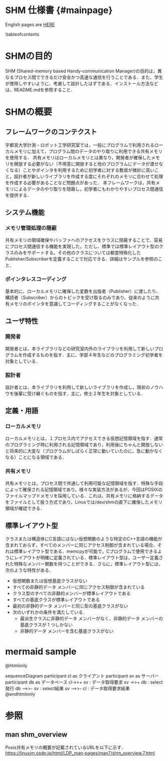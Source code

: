 # SHM 仕様書 {#mainpage}
English pages are [HERE](../index.html)

\tableofcontents

# SHMの目的
SHM (Shared-memory based Handy-communication Manager)の目的は，異なるプロセス間でできるだけ安全かつ高速な通信を行うことである．また、学生が使用しやすいように、考慮して設計したはずである．インストール方法などは，README.mdを参照すること．

# SHMの概要
## フレームワークのコンテクスト
宇都宮大学計測・ロボット工学研究室では，一般にプログラムで利用されるローカルメモリに加えて，プログラム間のデータのやり取りに利用できる共有メモリを使用する．
共有メモリはローカルメモリとは異なり，開発者が確保したメモリを開放する必要がない（不用意に開放すると他のプログラムにデータが渡せなくなる）ことやポインタを利用するために初学者に対する敷居が微妙に高いこと，設計者が新しいライブラリを作成する度にそれぞれのメモリに合わせて処理を作成する必要があることなど問題点があった．
本フレームワークは，共有メモリによるデータのやり取りを隠蔽し，初学者にもわかりやすいプロセス間通信を提供する．

## システム機能

### メモリ管理処理の隠蔽
共有メモリの領域確保やバッファへのアクセスをクラスに隠蔽することで、容易にプロセス間通信する機能を実現した。ただし、標準では標準レイアウト型のクラスのみをサポートする。その他のクラスについては都度特殊化したPublisher/Subscriberを定義することで対応できる．詳細はサンプルを参照のこと．

### ポインタレスコーディング
基本的に、ローカルメモリに確保した変数を出版者（Publisher）に渡したり、購読者（Subscriber）からのトピックを受け取るのみであり、従来のように共有メモリのポインタを意識してコーディングすることがなくなった．

## ユーザ特性
### 開発者
開発者とは，本ライブラリなどの研究室内外のライブラリを利用して新しいプログラムを作成するものを指す．主に、学部４年生などのプログラミング初学者を対象としている．

### 設計者
設計者とは，本ライブラリを利用して新しいライブラリを作成し，現状のノウハウを後輩に受け継ぐものを指す．主に，修士２年生を対象としている．

## 定義・用語
### ローカルメモリ
ローカルメモリとは，１プロセス内でアクセスできる仮想記憶領域を指す．通常のプログラミング時に利用される記憶領域であり，利用後にちゃんと開放しないと将来的に大変な（プログラムがしばらく正常に動いていたのに，急に動かなくなる）ことになる領域である．

### 共有メモリ
共有メモリとは，プロセス間で共通して利用可能な記憶領域を指す．特殊な手段によって確保される記憶領域であり，様々な実装方法があるが、今回はPOSIXのファイルマップドメモリを採用している．これは、共有メモリに格納するデータをファイルとして扱う方式であり，Linuxでは/dev/shmの直下に確保したメモリ領域が確認できる．

## 標準レイアウト型
クラスまたは構造体にC言語にはない仮想関数のような特定のC++言語の機能が含まれておらず，すべてのメンバーに同じアクセス制御が含まれている場合、それは標準レイアウト型である．memcpyが可能で，Cプログラムで使用できるようにレイアウトが明確に定義されている．標準レイアウト型は，ユーザー定義された特殊なメンバー関数を持つことができる．さらに，標準レイアウト型には，次のような特性がある．
- 仮想関数または仮想基底クラスがない
- すべての非静的データ メンバーに同じアクセス制御が含まれている
- クラス型のすべての非静的メンバーが標準レイアウトである
- すべての基底クラスが標準レイアウトである
- 最初の非静的データ メンバーと同じ型の基底クラスがない
- 次のいずれかの条件を満たしている．
  - 最派生クラスに非静的データ メンバーがなく、非静的データ メンバーの基底クラスが 1 つしかない
  - 非静的データ メンバーを含む基底クラスがない

# mermaid sample

@htmlonly
<div class="mermaid">
  sequenceDiagram
      participant cl as クライアント
      participant sv as サーバー
      participant db as データベース
      cl->>+ sv : データ取得要求
      sv ->>+ db : select発行
      db -->>- sv : select結果
      sv -->>- cl : データ取得要求結果
</div>
<script type="module">
  import mermaid from 'https://cdn.jsdelivr.net/npm/mermaid@10/dist/mermaid.esm.min.mjs';
  mermaid.initialize({ startOnLoad: true });
</script>
@endhtmlonly

# 参照
## man shm_overview
Posix共有メモリの概要が記載されているURLを以下に示す．
<https://linuxjm.osdn.jp/html/LDP_man-pages/man7/shm_overview.7.html>
